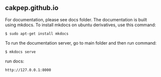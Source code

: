 ## cakpep.github.io
For documentation, please see docs folder. The documentation is built using mkdocs. To install mkdocs on ubuntu derivatives, use this command:
```sh
$ sudo apt-get install mkdocs
```
To run the documentation server, go to main folder and then run command:
```sh
$ mkdocs serve
```
run docs:
```sh
http://127.0.0.1:8000
```
